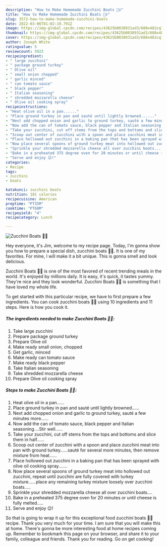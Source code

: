```yaml
---
description: "How to Make Homemade Zucchini Boats 🚣‍♀️"
title: "How to Make Homemade Zucchini Boats 🚣‍♀️"
slug: 3572-how-to-make-homemade-zucchini-boats
date: 2022-03-06T01:02:19.791Z
image: https://img-global.cpcdn.com/recipes/43625b0038931ad3/680x482cq70/zucchini-boats-recipe-main-photo.jpg
thumbnail: https://img-global.cpcdn.com/recipes/43625b0038931ad3/680x482cq70/zucchini-boats-recipe-main-photo.jpg
cover: https://img-global.cpcdn.com/recipes/43625b0038931ad3/680x482cq70/zucchini-boats-recipe-main-photo.jpg
author: Joseph White
ratingvalue: 5
reviewcount: 5923
recipeingredient:
- " large zucchini"
- " package ground turkey"
- " Olive oil"
- " small onion chopped"
- " garlic minced"
- " can tomato sauce"
- " black pepper"
- " Italian seasoning"
- " shredded mozzarella cheese"
- " Olive oil cooking spray"
recipeinstructions:
- "Heat olive oil in a pan......"
- "Place ground turkey in pan and sauté until lightly browned......"
- "Next add chopped onion and garlic to ground turkey, sauté a few minutes more......"
- "Now add the can of tomato sauce, black pepper and Italian seasoning....Stir well......"
- "Take your zucchini, cut off stems from the tops and bottoms and slice them in half......"
- "Scoop out center of zucchini with a spoon and place zucchini meat into pan with ground turkey......sauté for several more minutes, then remove mixture from heat......"
- "Place hollowed out zucchini in a baking pan that has been sprayed with olive oil cooking spray......."
- "Now place several spoons of ground turkey meat into hollowed out zucchini, repeat until zucchini are fully covered with turkey mixture......place any remaining turkey mixture loosely over zucchini boats....."
- "Sprinkle your shredded mozzarella cheese all over zucchini boats...."
- "Bake in a preheated 375 degree oven for 20 minutes or until cheese is fully melted....."
- "Serve and enjoy 😉!"
categories:
- Recipe
tags:
- zucchini
- boats

katakunci: zucchini boats 
nutrition: 181 calories
recipecuisine: American
preptime: "PT35M"
cooktime: "PT60M"
recipeyield: "4"
recipecategory: Lunch

---
```



![Zucchini Boats 🚣‍♀️](https://img-global.cpcdn.com/recipes/43625b0038931ad3/680x482cq70/zucchini-boats-recipe-main-photo.jpg)

Hey everyone, it's Jim, welcome to my recipe page. Today, I'm gonna show you how to prepare a special dish, zucchini boats 🚣‍♀️. It is one of my favorites. For mine, I will make it a bit unique. This is gonna smell and look delicious.



Zucchini Boats 🚣‍♀️ is one of the most favored of recent trending meals in the world. It's enjoyed by millions daily. It is easy, it's quick, it tastes yummy. They're nice and they look wonderful. Zucchini Boats 🚣‍♀️ is something that I have loved my whole life.


To get started with this particular recipe, we have to first prepare a few ingredients. You can cook zucchini boats 🚣‍♀️ using 10 ingredients and 11 steps. Here is how you cook it.

<!--inarticleads1-->

##### The ingredients needed to make Zucchini Boats 🚣‍♀️:

1. Take  large zucchini
1. Prepare  package ground turkey
1. Prepare  Olive oil
1. Make ready  small onion, chopped
1. Get  garlic, minced
1. Make ready  can tomato sauce
1. Make ready  black pepper
1. Take  Italian seasoning
1. Take  shredded mozzarella cheese
1. Prepare  Olive oil cooking spray




<!--inarticleads2-->

##### Steps to make Zucchini Boats 🚣‍♀️:

1. Heat olive oil in a pan......
1. Place ground turkey in pan and sauté until lightly browned......
1. Next add chopped onion and garlic to ground turkey, sauté a few minutes more......
1. Now add the can of tomato sauce, black pepper and Italian seasoning....Stir well......
1. Take your zucchini, cut off stems from the tops and bottoms and slice them in half......
1. Scoop out center of zucchini with a spoon and place zucchini meat into pan with ground turkey......sauté for several more minutes, then remove mixture from heat......
1. Place hollowed out zucchini in a baking pan that has been sprayed with olive oil cooking spray.......
1. Now place several spoons of ground turkey meat into hollowed out zucchini, repeat until zucchini are fully covered with turkey mixture......place any remaining turkey mixture loosely over zucchini boats.....
1. Sprinkle your shredded mozzarella cheese all over zucchini boats....
1. Bake in a preheated 375 degree oven for 20 minutes or until cheese is fully melted.....
1. Serve and enjoy 😉!




So that is going to wrap it up for this exceptional food zucchini boats 🚣‍♀️ recipe. Thank you very much for your time. I am sure that you will make this at home. There's gonna be more interesting food at home recipes coming up. Remember to bookmark this page on your browser, and share it to your family, colleague and friends. Thank you for reading. Go on get cooking!

